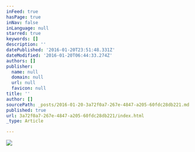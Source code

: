 ```yaml
---
inFeed: true
hasPage: true
inNav: false
inLanguage: null
starred: true
keywords: []
description: ''
datePublished: '2016-01-20T23:51:48.331Z'
dateModified: '2016-01-20T06:44:33.274Z'
authors: []
publisher:
  name: null
  domain: null
  url: null
  favicon: null
title: ''
author: []
sourcePath: _posts/2016-01-20-3a72f0a7-267e-4847-a205-60fdc28db221.md
published: true
url: 3a72f0a7-267e-4847-a205-60fdc28db221/index.html
_type: Article

---
```

![](https://the-grid-user-content.s3-us-west-2.amazonaws.com/841e4d24-0c1f-4600-abf7-81ba31e30ac2.jpg)